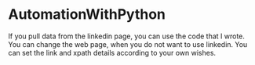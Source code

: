 # AutomationWithPython
If you pull data from the linkedin page, you can use the code that I wrote.
You can change the web page, when you do not want to use linkedin. 
You can set the link and xpath details according to your own wishes.

